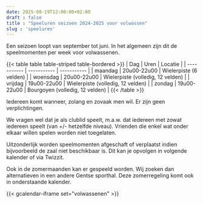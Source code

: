 ```yaml
---
date: 2025-08-19T12:00:00+02:00
draft : false
title : "Speeluren seizoen 2024-2025 voor volwassen"
slug : 'speeluren'
---
```


Een seizoen loopt van september tot juni. In het algemeen zijn dit de speelmomenten per week voor volwassenen.

{{< table table table-striped table-bordered >}}
| Dag      | Uren | Locatie |
| ----------- | ----------- | ----------- |
| maandag | 20u00-22u00 | Wielerpiste (6 velden) |
| woensdag | 20u00-22u00 | Wielerpiste (volledig, 12 velden) |
| vrijdag | 19u00-22u00 | Wielerpiste (volledig, 12 velden) |
| zondag | 19u00-22u00 | Bourgoyen  (volledig, 12 velden) |
{{< /table >}}

Iedereen komt wanneer, zolang en zovaak men wil. Er zijn geen verplichtingen.

We vragen wel dat je als clublid speelt, m.a.w. dat iedereen met zowat iedereen speelt (van +/- hetzelfde niveau). Vrienden die enkel wat onder elkaar willen spelen worden niet toegelaten.

Uitzonderlijk worden speelmomenten afgeschaft of verplaatst  indien bijvoorbeeld de zaal niet beschikbaar is. Dit kan je opvolgen in volgende kalender of via Twizzit.

Ook in de zomermaanden kan er gespeeld worden. Wij zoeken dan alternatieven in een andere Gentse sporthal. Deze zomerregeling komt ook in onderstaande kalender.


{{< gcalendar-iframe set="volwassenen" >}}



